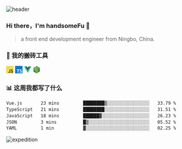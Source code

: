 ![header](https://raw.githubusercontent.com/fzq1998/fzq1998/master/header.png)

### Hi there，I'm handsomeFu 👋

> a front end development engineer from Ningbo, China.

### 🔧 我的搬砖工具
<code><img height="20" src="https://raw.githubusercontent.com/github/explore/80688e429a7d4ef2fca1e82350fe8e3517d3494d/topics/javascript/javascript.png" alt="javascript"></code>
<code><img height="20" src="https://raw.githubusercontent.com/github/explore/80688e429a7d4ef2fca1e82350fe8e3517d3494d/topics/typescript/typescript.png" alt="typescript"></code>
<code><img height="20" src="https://raw.githubusercontent.com/github/explore/80688e429a7d4ef2fca1e82350fe8e3517d3494d/topics/vue/vue.png" alt="vue"></code>
<code><img height="20" src="https://raw.githubusercontent.com/github/explore/80688e429a7d4ef2fca1e82350fe8e3517d3494d/topics/nodejs/nodejs.png" alt="nodejs"></code>



### 📊 这周我都写了什么
<!--START_SECTION:waka-->

```txt
Vue.js       23 mins         ████████▒░░░░░░░░░░░░░░░░   33.79 %
TypeScript   21 mins         ████████░░░░░░░░░░░░░░░░░   31.51 %
JavaScript   18 mins         ██████▓░░░░░░░░░░░░░░░░░░   26.23 %
JSON         3 mins          █▒░░░░░░░░░░░░░░░░░░░░░░░   05.52 %
YAML         1 min           ▓░░░░░░░░░░░░░░░░░░░░░░░░   02.25 %
```

<!--END_SECTION:waka-->


![expedition](https://raw.githubusercontent.com/fzq1998/fzq1998/master/expedition.gif)

